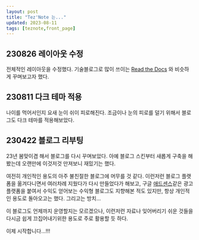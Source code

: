 ```yaml
---
layout: post
title: "Tez'Note 는..."
updated: 2023-08-11
tags: [teznote,front_page]
---
```


## 230826 레이아웃 수정

전체적인 레이아웃을 수정했다. 기술블로그로 많이 쓰이는 [Read the Docs](https://docs.readthedocs.io/en/stable/) 와 비슷하게 꾸며보고자 했다.

## 230811 다크 테마 적용

나이를 먹어서인지 요새 눈이 쉬이 피로해진다. 조금이나 눈의 피로를 덜기 위해서 블로그도 다크 테마를 적용해보았다.

## 230422 블로그 리부팅

23년 봄맞이겸 해서 블로그를 다시 꾸며보았다. 아예 블로그 스킨부터 새롭게 구축을 해봤는데 오랜만에 이것저것 만져보니 재밌기는 했다.

여전히 개인적인 용도의 아주 불친절한 블로그에 머무를 것 같다. 이런저런 블로그 플랫폼을 옮겨다니면서 여러차례 지웠다가 다시 만들었다가 해보고, 구글 [애드센스](https://adsense.google.com/start/)같은 광고 플랫폼을 붙여서 수익도 얻어보는 수익형 블로그도 지향해본 적도 있지만, 항상 개인적인 용도로 돌아오고는 했다. 그리고는 방치...

이 블로그도 언제까지 운영할지는 모르겠으나, 이런저런 자료나 잊어버리기 쉬운 것들을 다시금 쉽게 끄집어내기위한 용도로 주로 활용할 듯 하다.

이제 시작합니다...!!!
